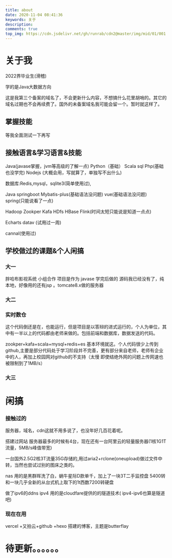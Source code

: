 ```yaml
---
title: about
date: 2020-11-04 08:41:36
keywords: 关于
description: 
comments: true
top_img: https://cdn.jsdelivr.net/gh/runrab/cdn2@master/img/mid/01/001.jpg
---
```

# 关于我

2022界毕业生(滑稽)

学的是Java大数据方向

这是我第三个备案的域名了，不会更新什么内容，不想搞什么花里胡哨的。其它的域名过期也不会再续费了。国外的未备案域名我可能会留一个。暂时就这样了。

## 掌握技能

等我全面测试一下再写

## 接触语言&学习语言&技能

Java(javase掌握，jvm等高级的了解一点) Python（基础） Scala sql Php(基础也没学完)  Nodejs (大概会用，写就算了，单独写不出什么)

数据库:Redis,mysql，sqlite3(简单使用过),

Java springboot  Mybatis-plus(基础语法没问题) vue(基础语法没问题) spring(只能说看了一点)

Hadoop Zookper  Kafa    HDfs  HBase Flink(时间太短只能说是知道一点点)

Echarts datav (试用过一周)

cannal(使用过)

## 学校做过的课题&个人闲搞

### 大一

胖哈布影视系统 小组合作 项目是作为 javase 学完后做的 源码我已经没有了，纯本地，好像用的还有jsp 。tomcate8.x做的服务器

### 大二

### 实时数仓 

这个代码倒还是在，也能运行，但是项目是以答辩的进式运行的，个人为单位，其中有一半以上的代码都由老师来做的。包括前端和数据库，数据发送的代码。

zookper+kafa+scala+mysql+redis+es 基本环境就这。个人代码很少上传到github,主要是部分代码处于学习阶段并不完善，更有部分来自老师，老师有企业中的人，再加上校园网对github的不支持（太慢 即使结绝外网的问题上传网速也被限制到了1MB/s）

### 大三

# 闲搞

### 接触过的

服务器，域名，cdn这就不用多说了，也没年好几百花着呢。

搭建过网站 服务器最多的时候有4台，现在还有一台阿里云的轻量服务器(1核1G1T流量，5MB/s峰值带宽)

一台国外2.5G2核3T流量35G存储的,用过aria2+rclone(oneupload)做过文件中转，当然也尝试过别的图床之类的。

nas 用的是黑群晖洗了白，蜗牛星际D款单千，加上了一块3T二手监控盘 5400转和一块几乎全新的从台式机上取下的1t西数7200转硬盘

做了ipv6的ddns ipv4 用的是cloudfare提供的的隧道技术( ipv4-ipv6也算是隧道吧)

### 现在在用

vercel +又拍云+github +hexo 搭建的博客，主题是butterflay

# 待更新。。。。。。
